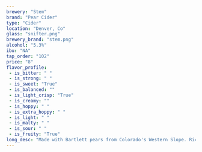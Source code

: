 ```yaml
---
brewery: "Stem"
brand: "Pear Cider"
type: "Cider"
location: "Denver, Co"
glass: "snifter.png"
brewery_brand: "stem.png"
alcohol: "5.3%"
ibu: "NA"
tap_order: "102"
price: "8"
flavor_profile:
 - is_bitter: " "
 - is_strong: " "
 - is_sweet: "True"
 - is_balanced: ""
 - is_light_crisp: "True"
 - is_creamy: ""
 - is_hoppy: " "
 - is_extra_hoppy: " "
 - is_light: " "
 - is_malty: " "
 - is_sour: " "
 - is_fruity: "True"
long_desc: "Made with Bartlett pears from Colorado's Western Slope. Rich golden hue, caramel and fresh fruit on the nose with a surprisingly tart finish."
---
```

